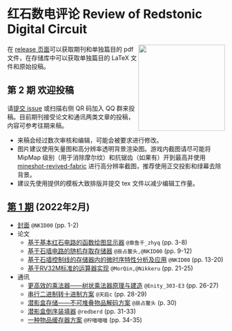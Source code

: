 # 红石数电评论 Review of Redstonic Digital Circuit

<img align="right" width="200px" src="https://cdn.jsdelivr.net/gh/ARS-MC/.github@main/profile/qrcode.png" />

在 [release 页面](https://github.com/ARS-MC/RRDC/releases)可以获取期刊和单独篇目的 pdf 文件，在存储库中可以获取单独篇目的 LaTeX 文件和原始投稿。

## 第 2 期 欢迎投稿

请[提交 issue](https://github.com/ARS-MC/RRDC/issues/new?assignees=&labels=%E6%8A%95%E7%A8%BF&template=contribute.md&title=%E5%9C%A8%E6%AD%A4%E5%A4%84%E5%A1%AB%E5%86%99%E6%A0%87%E9%A2%98) 或扫描右侧 QR 码加入 QQ 群来投稿。目前期刊接受论文和通讯两类文章的投稿，内容可参考往期来稿。
- 来稿会经过数次审核和编辑，可能会被要求进行修改。
- 图片建议使用矢量图和高分辨率透明背景渲染图。游戏内截图请尽可能将 MipMap 级别（用于消除摩尔纹）和抗锯齿（如果有）开到最高并使用 [mineshot-revived-fabric](https://github.com/pascallj/mineshot-revived-fabric) 进行高分辨率截图，推荐使用正交投影和绿幕去除背景。
- 建议先使用提供的模板大致排版并提交 tex 文件以减少编辑工作量。

## [第 1 期](https://github.com/ARS-MC/RRDC/releases/download/release-1/0-release-1.pdf) (2022年2月)
- [封面](https://github.com/ARS-MC/RRDC/releases/download/release-1/1-release-1.pdf) `@NKID00` (pp. 1-2)
- 论文
    - [基于基本红石电路的函数绘图显示器](https://github.com/ARS-MC/RRDC/releases/download/release-1/2-release-1.pdf) `@章鱼千_zhyq` (pp. 3-8)
    - [基于石墙电路的随机存取存储器](https://github.com/ARS-MC/RRDC/releases/download/release-1/3-release-1.pdf) `@辰占鳌头,@NKID00` (pp. 9-12)
    - [基于石墙控制线的存储器内的微时序特性分析及应用](https://github.com/ARS-MC/RRDC/releases/download/release-1/4-release-1.pdf) `@NKID00` (pp. 13-20)
    - [基于RV32M标准的运算器实现](https://github.com/ARS-MC/RRDC/releases/download/release-1/5-release-1.pdf) `@MorQin,@Nikkeru` (pp. 21-25)
- 通讯
    - [更高效的乘法器——树状乘法器原理与建造](https://github.com/ARS-MC/RRDC/releases/download/release-1/6-release-1.pdf) `@Enity_303-E3` (pp. 26-27)
    - [串行二进制转十进制方案](https://github.com/ARS-MC/RRDC/releases/download/release-1/7-release-1.pdf) `@天启c` (pp. 28-29)
    - [潜影盒存储——不可堆叠物品解码方案](https://github.com/ARS-MC/RRDC/releases/download/release-1/8-release-1.pdf) `@辰占鳌头` (p. 30)
    - [潜影盒倒序装填器](https://github.com/ARS-MC/RRDC/releases/download/release-1/9-release-1.pdf) `@redberd` (pp. 31-33)
    - [一种物品缓存器方案](https://github.com/ARS-MC/RRDC/releases/download/release-1/10-release-1.pdf) `@柠喵喵喵` (pp. 34-35)
